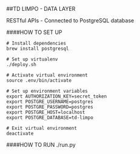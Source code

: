 ##TD LIMPO - DATA LAYER

RESTful APIs - Connected to PostgreSQL database

####HOW TO SET UP

    # Install dependencies
    brew install postgresql
    
    # Set up virtualenv
    ./deploy.sh
    
    # Activate virtual environment
    source .env/bin/activate

    # Set up environment variables
    export AUTHORIZATION_KEY=secret_token
    export POSTGRE_USERNAME=postgres
    export POSTGRE_PASSWORD=postgres
    export POSTGRE_HOST=localhost
    export POSTGRE_DATABASE=td-limpo
    
    # Exit virtual environment
    deactivate

####HOW TO RUN
    ./run.py
